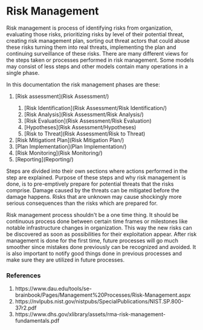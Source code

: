 # Risk Management

Risk management is process of identifying risks from organization, evaluating those risks, prioritizing risks by level of their potential threat, creating risk management plan, sorting out threat actors that could abuse these risks turning them into real threats, implementing the plan and continuing surveillance of these risks. There are many different views for the steps taken or processes performed in risk management. Some models may consist of less steps and other models contain many operations in a single phase. 

In this documentation the risk management phases are these:

<ol>
    <li>[Risk assessment](Risk Assessment/)</li>
    <ol>
        <li>[Risk Identification](Risk Assessment/Risk Identification/)</li>
        <li>[Risk Analysis](Risk Assessment/Risk Analysis/)</li>
        <li>[Risk Evaluation](Risk Assessment/Risk Evaluation)</li>
        <li>[Hypotheses](Risk Assessment/Hypotheses)</li>
        <li>[Risk to Threat](Risk Assessment/Risk to Threat)</li>
    </ol> 
    <li>[Risk Mitigationt Plan](Risk Mitigation Plan/)</li>
    <li>[Plan Implementation](Plan Implementation/)</li>
    <li>[Risk Monitoring](Risk Monitoring/)</li>
    <li>[Reporting](Reporting/)</li>
</ol>

Steps are divided into their own sections where actions performed in the step are explained. Purpose of these steps and why risk management is done, is to pre-emptively prepare for potential threats that the risks comprise. Damage caused by the threats can be mitigated before the damage happens. Risks that are unknown may cause shockingly more serious consequences than the risks which are prepared for. 

Risk management process shouldn't be a one time thing. It should be continuous process done between certain time frames or milestones like notable infrastructure changes in organization. This way the new risks can be discovered as soon as possibilities for their exploitation appear. After risk management is done for the first time, future processes will go much smoother since mistakes done previously can be recognized and avoided. It is also important to notify good things done in previous processes and make sure they are utilized in future processes.

### References

<ol>
    <li>https://www.dau.edu/tools/se-brainbook/Pages/Management%20Processes/Risk-Management.aspx</li>
    <li>https://nvlpubs.nist.gov/nistpubs/SpecialPublications/NIST.SP.800-37r2.pdf</li>
    <li>https://www.dhs.gov/xlibrary/assets/rma-risk-management-fundamentals.pdf</li>
</ol>
